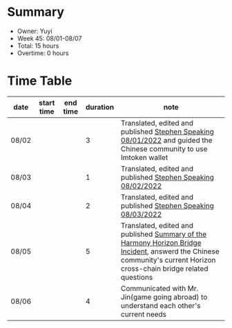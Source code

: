 # Summary
* Owner: Yuyi
* Week 45: 08/01-08/07
* Total: 15 hours
* Overtime: 0 hours

# Time Table
| date  | start time  | end time | duration  |  note |
|---|---|---|---|---|
| 08/02 |   |   | 3 | Translated, edited and published [Stephen Speaking 08/01/2022](https://mp.weixin.qq.com/s/k6uKlZ-o0WTD6EeDiCQ0gg) and guided the Chinese community to use Imtoken wallet|
| 08/03 |   |   | 1 | Translated, edited and published [Stephen Speaking 08/02/2022](https://mp.weixin.qq.com/s/v5JihNZEklZb4JdHaMXgpw) |
| 08/04 |   |   | 2 | Translated, edited and published [Stephen Speaking 08/03/2022](https://mp.weixin.qq.com/s/8ZjI26Kc1_2qxcDY-X4HcQ) |
| 08/05 |   |   | 5 | Translated, edited and published [Summary of the Harmony Horizon Bridge Incident](https://mp.weixin.qq.com/s/pqP72B__aKHnIEbnPuRKtA), answerd the Chinese community's current Horizon cross-chain bridge related questions |
| 08/06 |   |   | 4 | Communicated with Mr. Jin(game going abroad) to understand each other's current needs  |

